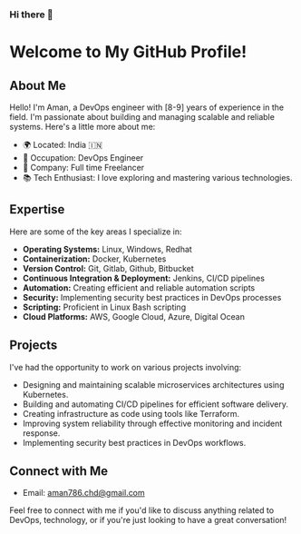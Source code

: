 ### Hi there 👋

# Welcome to My GitHub Profile!

## About Me

Hello! I'm Aman, a DevOps engineer with [8-9] years of experience in the field. I'm passionate about building and managing scalable and reliable systems. Here's a little more about me:

- 🌍 Located: India 🇮🇳 
- 💼 Occupation: DevOps Engineer
- 🏢 Company: Full time Freelancer
- 📚 Tech Enthusiast: I love exploring and mastering various technologies.

## Expertise

Here are some of the key areas I specialize in:

- **Operating Systems:** Linux, Windows, Redhat
- **Containerization:** Docker, Kubernetes
- **Version Control:** Git, Gitlab, Github, Bitbucket
- **Continuous Integration & Deployment:** Jenkins, CI/CD pipelines
- **Automation:** Creating efficient and reliable automation scripts
- **Security:** Implementing security best practices in DevOps processes
- **Scripting:** Proficient in Linux Bash scripting
- **Cloud Platforms:** AWS, Google Cloud, Azure, Digital Ocean

## Projects

I've had the opportunity to work on various projects involving:

- Designing and maintaining scalable microservices architectures using Kubernetes.
- Building and automating CI/CD pipelines for efficient software delivery.
- Creating infrastructure as code using tools like Terraform.
- Improving system reliability through effective monitoring and incident response.
- Implementing security best practices in DevOps workflows.

## Connect with Me

- Email: aman786.chd@gmail.com

Feel free to connect with me if you'd like to discuss anything related to DevOps, technology, or if you're just looking to have a great conversation!

